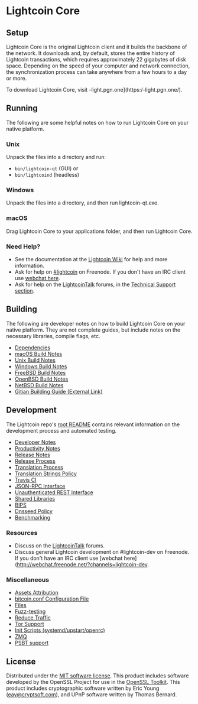 Lightcoin Core
=============

Setup
---------------------
Lightcoin Core is the original Lightcoin client and it builds the backbone of the network. It downloads and, by default, stores the entire history of Lightcoin transactions, which requires approximately 22 gigabytes of disk space. Depending on the speed of your computer and network connection, the synchronization process can take anywhere from a few hours to a day or more.

To download Lightcoin Core, visit -light.pgn.one](https:/-light.pgn.one/).

Running
---------------------
The following are some helpful notes on how to run Lightcoin Core on your native platform.

### Unix

Unpack the files into a directory and run:

- `bin/lightcoin-qt` (GUI) or
- `bin/lightcoind` (headless)

### Windows

Unpack the files into a directory, and then run lightcoin-qt.exe.

### macOS

Drag Lightcoin Core to your applications folder, and then run Lightcoin Core.

### Need Help?

* See the documentation at the [Lightcoin Wiki](https://lightcoin.info/)
for help and more information.
* Ask for help on [#lightcoin](http://webchat.freenode.net?channels=lightcoin) on Freenode. If you don't have an IRC client use [webchat here](http://webchat.freenode.net?channels=lightcoin).
* Ask for help on the [LightcoinTalk](https://lightcointalk.io/) forums, in the [Technical Support section](https://lightcointalk.io/c/technical-support).

Building
---------------------
The following are developer notes on how to build Lightcoin Core on your native platform. They are not complete guides, but include notes on the necessary libraries, compile flags, etc.

- [Dependencies](dependencies.md)
- [macOS Build Notes](build-osx.md)
- [Unix Build Notes](build-unix.md)
- [Windows Build Notes](build-windows.md)
- [FreeBSD Build Notes](build-freebsd.md)
- [OpenBSD Build Notes](build-openbsd.md)
- [NetBSD Build Notes](build-netbsd.md)
- [Gitian Building Guide (External Link)](https://github.com/bitcoin-core/docs/blob/master/gitian-building.md)

Development
---------------------
The Lightcoin repo's [root README](/README.md) contains relevant information on the development process and automated testing.

- [Developer Notes](developer-notes.md)
- [Productivity Notes](productivity.md)
- [Release Notes](release-notes.md)
- [Release Process](release-process.md)
- [Translation Process](translation_process.md)
- [Translation Strings Policy](translation_strings_policy.md)
- [Travis CI](travis-ci.md)
- [JSON-RPC Interface](JSON-RPC-interface.md)
- [Unauthenticated REST Interface](REST-interface.md)
- [Shared Libraries](shared-libraries.md)
- [BIPS](bips.md)
- [Dnsseed Policy](dnsseed-policy.md)
- [Benchmarking](benchmarking.md)

### Resources
* Discuss on the [LightcoinTalk](https://lightcointalk.io/) forums.
* Discuss general Lightcoin development on #lightcoin-dev on Freenode. If you don't have an IRC client use [webchat here](http://webchat.freenode.net/?channels=lightcoin-dev.

### Miscellaneous
- [Assets Attribution](assets-attribution.md)
- [bitcoin.conf Configuration File](bitcoin-conf.md)
- [Files](files.md)
- [Fuzz-testing](fuzzing.md)
- [Reduce Traffic](reduce-traffic.md)
- [Tor Support](tor.md)
- [Init Scripts (systemd/upstart/openrc)](init.md)
- [ZMQ](zmq.md)
- [PSBT support](psbt.md)

License
---------------------
Distributed under the [MIT software license](/COPYING).
This product includes software developed by the OpenSSL Project for use in the [OpenSSL Toolkit](https://www.openssl.org/). This product includes
cryptographic software written by Eric Young ([eay@cryptsoft.com](mailto:eay@cryptsoft.com)), and UPnP software written by Thomas Bernard.
